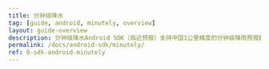```yaml
---
title: 分钟级降水
tag: [guide, android, minutely, overview]
layout: guide-overview
description: 分钟级降水Android SDK（临近预报）支持中国1公里精度的分钟级降雨预报数据，为每一分钟的降雨进行精准预测。
permalink: /docs/android-sdk/minutely/
ref: 0-sdk-android-minutely
---
```



